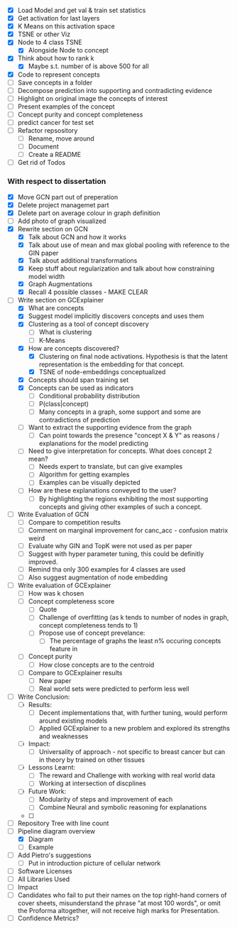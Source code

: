 - [x] Load Model and get val & train set statistics
- [x] Get activation for last layers
- [x] K Means on this activation space
- [x] TSNE or other Viz
- [x] Node to 4 class TSNE
  - [x] Alongside Node to concept
- [x] Think about how to rank k
  - [x] Maybe s.t. number of is above 500 for all
- [x] Code to represent concepts
- [ ] Save concepts in a folder
- [ ] Decompose prediction into supporting and contradicting evidence
- [ ] Highlight on original image the concepts of interest
- [ ] Present examples of the concept
- [ ] Concept purity and concept completeness
- [ ] predict cancer for test set
- [ ] Refactor repsository
  - [ ] Rename, move around
  - [ ] Document
  - [ ] Create a README
- [ ] Get rid of Todos

### With respect to dissertation

- [x] Move GCN part out of preperation
- [x] Delete project managemet part
- [x] Delete part on average colour in graph definition
- [ ] Add photo of graph visualized
- [x] Rewrite section on GCN
  - [x] Talk about GCN and how it works
  - [x] Talk about use of mean and max global pooling with reference to the GIN paper
  - [x] Talk about additional transformations
  - [x] Keep stuff about regularization and talk about how constraining model width
  - [x] Graph Augmentations
  - [x] Recall 4 possible classes - MAKE CLEAR
- [ ] Write section on GCExplainer
  - [x] What are concepts
  - [x] Suggest model implicitly discovers concepts and uses them
  - [x] Clustering as a tool of concept discovery
    - [ ] What is clustering
    - [ ] K-Means
  - [x] How are concepts discovered?
    - [x] Clustering on final node activations. Hypothesis is that the latent representation is the embedding for that concept.
    - [x] TSNE of node-embeddings conceptualized
  - [x] Concepts should span training set
  - [x] Concepts can be used as indicators
    - [ ] Conditional probability distribution
    - [ ] P(class|concept)
    - [ ] Many concepts in a graph, some support and some are contradictions of prediction
  - [ ] Want to extract the supporting evidence from the graph
    - [ ] Can point towards the presence "concept X & Y" as reasons / explanations for the model predicting
  - [ ] Need to give interpretation for concepts. What does concept 2 mean?
    - [ ] Needs expert to translate, but can give examples
    - [ ] Algorithm for getting examples
    - [ ] Examples can be visually depicted
  - [ ] How are these explanations conveyed to the user?
    - [ ] By highlighting the regions exhibiting the most supporting concepts and giving other examples of such a concept.
- [ ] Write Evaluation of GCN
  - [ ] Compare to competition results
  - [ ] Comment on marginal improvement for canc_acc - confusion matrix weird
  - [ ] Evaluate why GIN and TopK were not used as per paper
  - [ ] Suggest with hyper parameter tuning, this could be definitly improved.
  - [ ] Remind tha only 300 examples for 4 classes are used
  - [ ] Also suggest augmentation of node embedding
- [ ] Write evaluation of GCExplainer
  - [ ] How was k chosen
  - [ ] Concept completeness score
    - [ ] Quote
    - [ ] Challenge of overfitting (as k tends to number of nodes in graph, concept completeness tends to 1)
    - [ ] Propose use of concept prevelance:
      - [ ] The percentage of graphs the least n% occuring concepts feature in
  - [ ] Concept purity
    - [ ] How close concepts are to the centroid
  - [ ] Compare to GCExplainer results
    - [ ] New paper
    - [ ] Real world sets were predicted to perform less well
- [ ] Write Conclusion:
  - [ ] Results:
    - [ ] Decent implementations that, with further tuning, would perform around existing models
    - [ ] Applied GCExplainer to a new problem and explored its strengths and weaknesses
  - [ ] Impact:
    - [ ] Universality of approach - not specific to breast cancer but can in theory by trained on other tissues
  - [ ] Lessons Learnt:
    - [ ] The reward and Challenge with working with real world data
    - [ ] Working at intersection of discplines
  - [ ] Future Work:
    - [ ] Modularity of steps and improvement of each
    - [ ] Combine Neural and symbolic reasoning for explanations
  - [ ]
- [ ] Repository Tree with line count
- [ ] Pipeline diagram overview
  - [x] Diagram
  - [ ] Example
- [ ] Add Pietro's suggestions
  - [ ] Put in introduction picture of cellular network
- [ ] Software Licenses
- [ ] All Libraries Used
- [ ] Impact
- [ ] Candidates who fail to put their names on the top right-hand corners of cover sheets, misunderstand the phrase "at most 100 words", or omit the Proforma altogether, will not receive high marks for Presentation.
- [ ] Confidence Metrics?

